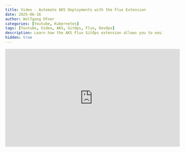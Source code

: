 ```yaml
---
title: Video - Automate AKS Deployments with the Flux Extension
date: 2025-06-16
author: Wolfgang Ofner
categories: [Youtube, Kubernetes]
tags: [Youtube, Video, AKS, GitOps, Flux, DevOps]
description: Learn how the AKS Flux GitOps extension allows you to easily implement GitOps on your Azure Kubernetes Service clusters, enabling automated and declarative deployments straight from your Git repositories.
hidden: true
---
```


<iframe width="560" height="315" src="https://www.youtube.com/embed/vQmG8ktpDHc" title="YouTube video player" frameborder="0" allow="accelerometer; autoplay; clipboard-write; encrypted-media; gyroscope; picture-in-picture; web-share" referrerpolicy="strict-origin-when-cross-origin" allowfullscreen></iframe>